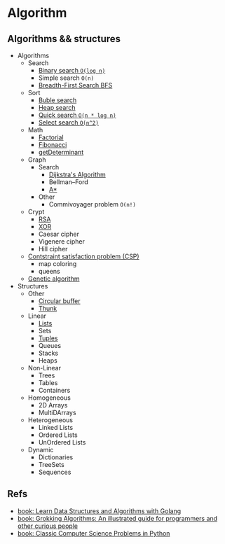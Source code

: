 # Algorithm

## Algorithms && structures

- Algorithms
  - Search
    - [Binary search `O(log n)`](./src/search/binary)
    - Simple search `O(n)`
    - [Breadth-First Search BFS](./src/search/bfs)
  - Sort
    - [Buble search](./src/sorting/bubble)
    - [Heap search](./src/sorting/heap)
    - [Quick search `O(n * log n)`](./src/sorting/quick)
    - [Select search `O(n^2)`](./src/sorting/select)
  - Math
    - [Factorial](./src/math/factorial)
    - [Fibonacci](./src/math/fibonacci)
    - [getDeterminant](./src/math/getDeterminant)
  - Graph
    - Search
      - [Dijkstra's Algorithm](./src/graph/dijkstra)
      - Bellman–Ford
      - [A*](./src/graph/A*)
    - Other
      - Commivoyager problem `O(n!)`
  - Crypt
    - [RSA](./src/crypt/RSA)
    - [XOR](./src/crypt/XOR)
    - Caesar cipher
    - Vigenere cipher
    - Hill cipher
  - [Contstraint satisfaction problem (CSP)](./src/csp)
    - map coloring
    - queens
  - [Genetic algorithm](./src/genetic)
- Structures
  - Other
    - [Circular buffer](./src/struct/circularBuffer)
    - [Thunk](./src/struct/thunk)
  - Linear
    - [Lists](./src/struct/linear/list)
    - Sets
    - [Tuples](./src/struct/linear/tuples)
    - Queues
    - Stacks
    - Heaps
  - Non-Linear
    - Trees
    - Tables
    - Containers
  - Homogeneous
    - 2D Arrays
    - MultiDArrays
  - Heterogeneous
    - Linked Lists
    - Ordered Lists
    - UnOrdered Lists
  - Dynamic
    - Dictionaries
    - TreeSets
    - Sequences

## Refs

- [book: Learn Data Structures and Algorithms with Golang](https://www.packtpub.com/application-development/learn-data-structures-and-algorithms-golang)
- [book: Grokking Algorithms: An illustrated guide for programmers and other curious people](https://www.manning.com/books/grokking-algorithms)
- [book: Classic Computer Science Problems in Python](https://www.manning.com/books/classic-computer-science-problems-in-python)
